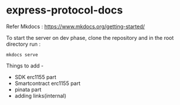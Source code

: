 # express-protocol-docs

Refer Mkdocs : https://www.mkdocs.org/getting-started/

To start the server on dev phase, clone the repository and in the root directory run :

`mkdocs serve`

Things to add -

- SDK erc1155 part
- Smartcontract erc1155 part
- pinata part
- adding links(internal)
